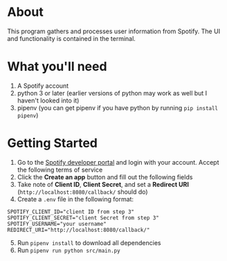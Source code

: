 # About

This program gathers and processes user information from Spotify. The UI and functionality is contained in the terminal. 

# What you'll need
1. A Spotify account
2. python 3 or later (earlier versions of python may work as well but I haven't looked into it)
3. pipenv (you can get pipenv if you have python by running `pip install pipenv`)

# Getting Started

1. Go to the [Spotify developer portal](https://developer.spotify.com/dashboard/login) and login with your account. Accept the following terms of service
2. Click the **Create an app** button and fill out the following fields
3. Take note of **Client ID**, **Client Secret**, and set a **Redirect URI** (`http://localhost:8080/callback/` should do)
4. Create a `.env` file in the following format:
```
SPOTIFY_CLIENT_ID="client ID from step 3"
SPOTIFY_CLIENT_SECRET="client Secret from step 3"
SPOTIFY_USERNAME="your username"
REDIRECT_URI="http://localhost:8080/callback/"
```
5. Run `pipenv install` to download all dependencies
6. Run `pipenv run python src/main.py`


